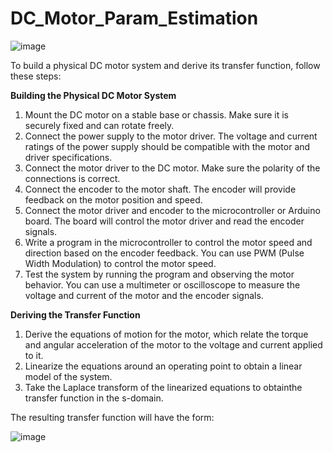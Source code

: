 # DC_Motor_Param_Estimation
![image](https://github.com/AbdallahAwdalla/DC_Motor_Param_Estimation/assets/60265311/d7eb9874-2ab5-45f5-b4c1-0cb20d8c6138)

To build a physical DC motor system and derive its transfer function, follow these steps:

**Building the Physical DC Motor System**
1. Mount the DC motor on a stable base or chassis. Make sure it is securely fixed and can rotate freely.
2. Connect the power supply to the motor driver. The voltage and current ratings of the power supply should be compatible with the motor and driver specifications.
3. Connect the motor driver to the DC motor. Make sure the polarity of the connections is correct.
4. Connect the encoder to the motor shaft. The encoder will provide feedback on the motor position and speed.
5. Connect the motor driver and encoder to the microcontroller or Arduino board. The board will control the motor driver and read the encoder signals.
6. Write a program in the microcontroller to control the motor speed and direction based on the encoder feedback. You can use PWM (Pulse Width Modulation) to control the motor speed.
7. Test the system by running the program and observing the motor behavior. You can use a multimeter or oscilloscope to measure the voltage and current of the motor and the encoder signals.

**Deriving the Transfer Function**
1. Derive the equations of motion for the motor, which relate the torque and angular acceleration of the motor to the voltage and current applied to it.
2. Linearize the equations around an operating point to obtain a linear model of the system.
3. Take the Laplace transform of the linearized equations to obtainthe transfer function in the s-domain.

The resulting transfer function will have the form:
 
![image](https://github.com/AbdallahAwdalla/DC_Motor_Param_Estimation/assets/60265311/28c3c820-1513-472e-ac4e-487ca314ed99)
